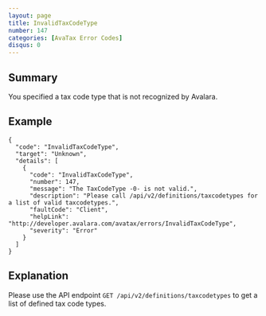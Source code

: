 ```yaml
---
layout: page
title: InvalidTaxCodeType
number: 147
categories: [AvaTax Error Codes]
disqus: 0
---
```


## Summary

You specified a tax code type that is not recognized by Avalara.

## Example

    {
      "code": "InvalidTaxCodeType",
      "target": "Unknown",
      "details": [
        {
          "code": "InvalidTaxCodeType",
          "number": 147,
          "message": "The TaxCodeType -0- is not valid.",
          "description": "Please call /api/v2/definitions/taxcodetypes for a list of valid taxcodetypes.",
          "faultCode": "Client",
          "helpLink": "http://developer.avalara.com/avatax/errors/InvalidTaxCodeType",
          "severity": "Error"
        }
      ]
    }

## Explanation

Please use the API endpoint `GET /api/v2/definitions/taxcodetypes` to get a list of defined tax code types.

